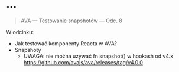# ...

> AVA — Testowanie snapshotów — Odc. 8

W odcinku:

- Jak testować komponenty Reacta w AVA?
- Snapshoty
  - UWAGA: nie można używać fn snapshot() w hookash od v4.x
    https://github.com/avajs/ava/releases/tag/v4.0.0
